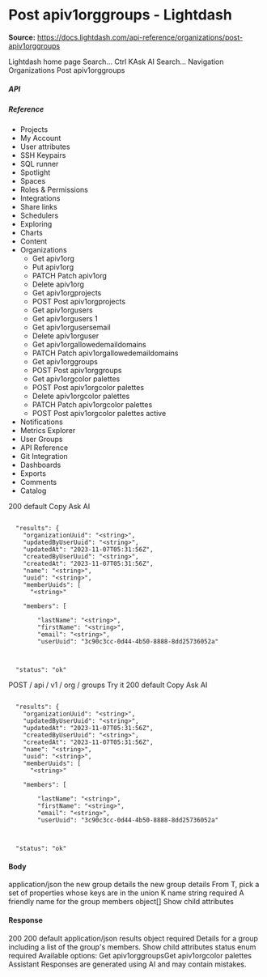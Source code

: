 # Post apiv1orggroups - Lightdash

**Source:** https://docs.lightdash.com/api-reference/organizations/post-apiv1orggroups

Lightdash home page
Search...
Ctrl KAsk AI
Search...
Navigation
Organizations
Post apiv1orggroups
##### API


##### Reference
  * Projects
  * My Account
  * User attributes
  * SSH Keypairs
  * SQL runner
  * Spotlight
  * Spaces
  * Roles & Permissions
  * Integrations
  * Share links
  * Schedulers
  * Exploring
  * Charts
  * Content
  * Organizations
    * Get apiv1org
    * Put apiv1org
    * PATCH
Patch apiv1org
    * Delete apiv1org
    * Get apiv1orgprojects
    * POST
Post apiv1orgprojects
    * Get apiv1orgusers
    * Get apiv1orgusers 1
    * Get apiv1orgusersemail
    * Delete apiv1orguser
    * Get apiv1orgallowedemaildomains
    * PATCH
Patch apiv1orgallowedemaildomains
    * Get apiv1orggroups
    * POST
Post apiv1orggroups
    * Get apiv1orgcolor palettes
    * POST
Post apiv1orgcolor palettes
    * Delete apiv1orgcolor palettes
    * PATCH
Patch apiv1orgcolor palettes
    * POST
Post apiv1orgcolor palettes active
  * Notifications
  * Metrics Explorer
  * User Groups
  * API Reference
  * Git Integration
  * Dashboards
  * Exports
  * Comments
  * Catalog


200
default
Copy
Ask AI
```

  "results": {
    "organizationUuid": "<string>",
    "updatedByUserUuid": "<string>",
    "updatedAt": "2023-11-07T05:31:56Z",
    "createdByUserUuid": "<string>",
    "createdAt": "2023-11-07T05:31:56Z",
    "name": "<string>",
    "uuid": "<string>",
    "memberUuids": [
      "<string>"

    "members": [

        "lastName": "<string>",
        "firstName": "<string>",
        "email": "<string>",
        "userUuid": "3c90c3cc-0d44-4b50-8888-8dd25736052a"



  "status": "ok"

```

POST
/
api
/
v1
/
org
/
groups
Try it
200
default
Copy
Ask AI
```

  "results": {
    "organizationUuid": "<string>",
    "updatedByUserUuid": "<string>",
    "updatedAt": "2023-11-07T05:31:56Z",
    "createdByUserUuid": "<string>",
    "createdAt": "2023-11-07T05:31:56Z",
    "name": "<string>",
    "uuid": "<string>",
    "memberUuids": [
      "<string>"

    "members": [

        "lastName": "<string>",
        "firstName": "<string>",
        "email": "<string>",
        "userUuid": "3c90c3cc-0d44-4b50-8888-8dd25736052a"



  "status": "ok"

```

#### Body
application/json
the new group details
the new group details From T, pick a set of properties whose keys are in the union K
name
string
required
A friendly name for the group
members
object[]
Show child attributes
#### Response
200
200 default
application/json
results
object
required
Details for a group including a list of the group's members.
Show child attributes
status
enum<string>
required
Available options: 
Get apiv1orggroupsGet apiv1orgcolor palettes
Assistant
Responses are generated using AI and may contain mistakes.


